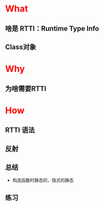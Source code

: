 # <font color='red'>What</font>

## 啥是 RTTI：Runtime Type Info

## Class对象

# <font color='red'>Why</font>

## 为啥需要RTTI



# <font color='red'>How</font>

## RTTI 语法

## 反射

## 总结

- 构造函数时静态的，隐式的静态

## 练习